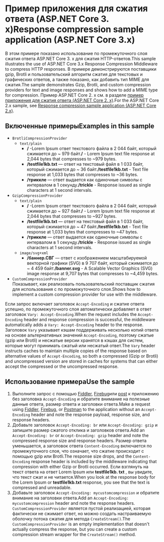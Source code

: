 # <a name="response-compression-sample-application-aspnet-core-3x"></a><span data-ttu-id="15da2-101">Пример приложения для сжатия ответа (ASP.NET Core 3. x)</span><span class="sxs-lookup"><span data-stu-id="15da2-101">Response compression sample application (ASP.NET Core 3.x)</span></span>

<span data-ttu-id="15da2-102">В этом примере показано использование по промежуточного слоя сжатия ответа ASP.NET Core 3. x для сжатия HTTP-ответов.</span><span class="sxs-lookup"><span data-stu-id="15da2-102">This sample illustrates the use of ASP.NET Core 3.x Response Compression Middleware to compress HTTP responses.</span></span> <span data-ttu-id="15da2-103">В примере демонстрируются поставщики gzip, Brotli и пользовательский алгоритм сжатия для текстовых и графических ответов, а также показано, как добавить тип MIME для сжатия.</span><span class="sxs-lookup"><span data-stu-id="15da2-103">The sample demonstrates Gzip, Brotli, and custom compression providers for text and image responses and shows how to add a MIME type for compression.</span></span> <span data-ttu-id="15da2-104">Пример ASP.NET Core 2. x см. в разделе [пример приложения для сжатия ответа (ASP.NET Core 2. x)](https://github.com/dotnet/AspNetCore.Docs/tree/master/aspnetcore/performance/response-compression/samples/2.x).</span><span class="sxs-lookup"><span data-stu-id="15da2-104">For the ASP.NET Core 2.x sample, see [Response compression sample application (ASP.NET Core 2.x)](https://github.com/dotnet/AspNetCore.Docs/tree/master/aspnetcore/performance/response-compression/samples/2.x).</span></span>

## <a name="examples-in-this-sample"></a><span data-ttu-id="15da2-105">Включенные примеры</span><span class="sxs-lookup"><span data-stu-id="15da2-105">Examples in this sample</span></span>

* `BrotliCompressionProvider`
  * `text/plain`
    * <span data-ttu-id="15da2-106">**/** -Lorem Ipsum ответ текстового файла в 2 044 байт, который сжимается до ~ 979 байт.</span><span class="sxs-lookup"><span data-stu-id="15da2-106">**/** - Lorem Ipsum text file response at 2,044 bytes that compresses to ~979 bytes.</span></span>
    * <span data-ttu-id="15da2-107">**/testfile1kb.txt** — ответ на текстовый файл в 1 033 байт, который сжимается до ~ 36 байт.</span><span class="sxs-lookup"><span data-stu-id="15da2-107">**/testfile1kb.txt** - Text file response at 1,033 bytes that compresses to ~36 bytes.</span></span>
    * <span data-ttu-id="15da2-108">**/триккле** — ответ выдается как одиночные символы с интервалом в 1 секунду.</span><span class="sxs-lookup"><span data-stu-id="15da2-108">**/trickle** - Response issued as single characters at 1 second intervals.</span></span>
* `GzipCompressionProvider`
  * `text/plain`
    * <span data-ttu-id="15da2-109">**/** -Lorem Ipsum ответ текстового файла в 2 044 байт, который сжимается до ~ 927 байт.</span><span class="sxs-lookup"><span data-stu-id="15da2-109">**/** - Lorem Ipsum text file response at 2,044 bytes that compresses to ~927 bytes.</span></span>
    * <span data-ttu-id="15da2-110">**/testfile1kb.txt** — ответ на текстовый файл в 1 033 байт, который сжимается до ~ 47 байт.</span><span class="sxs-lookup"><span data-stu-id="15da2-110">**/testfile1kb.txt** - Text file response at 1,033 bytes that compresses to ~47 bytes.</span></span>
    * <span data-ttu-id="15da2-111">**/триккле** — ответ выдается как одиночные символы с интервалом в 1 секунду.</span><span class="sxs-lookup"><span data-stu-id="15da2-111">**/trickle** - Response issued as single characters at 1 second intervals.</span></span>
  * `image/svg+xml`
    * <span data-ttu-id="15da2-112">**/баннер.СВГ** — ответ с изображением масштабируемой векторной графики (SVG) в 9 707 байт, который сжимается до ~ 4 459 байт.</span><span class="sxs-lookup"><span data-stu-id="15da2-112">**/banner.svg** - A Scalable Vector Graphics (SVG) image response at 9,707 bytes that compresses to ~4,459 bytes.</span></span>
* `CustomCompressionProvider`<br><span data-ttu-id="15da2-113">Показывает, как реализовать пользовательский поставщик сжатия для использования с по промежуточного слоя.</span><span class="sxs-lookup"><span data-stu-id="15da2-113">Shows how to implement a custom compression provider for use with the middleware.</span></span>

<span data-ttu-id="15da2-114">Если запрос включает заголовок `Accept-Encoding` и сжатие ответа успешно, по промежуточного слоя автоматически добавляет в ответ заголовок `Vary: Accept-Encoding`.</span><span class="sxs-lookup"><span data-stu-id="15da2-114">When the request includes the `Accept-Encoding` header and response compression is successful, the middleware automatically adds a `Vary: Accept-Encoding` header to the response.</span></span> <span data-ttu-id="15da2-115">Заголовок `Vary` указывает кэшам поддерживать несколько копий ответа на основе альтернативных значений `Accept-Encoding`, поэтому сжатые (gzip или Brotli) и несжатые версии хранятся в кэшах для систем, которые могут принимать сжатый или несжатый ответ.</span><span class="sxs-lookup"><span data-stu-id="15da2-115">The `Vary` header instructs caches to maintain multiple copies of the response based on alternative values of `Accept-Encoding`, so both a compressed (Gzip or Brotli) and uncompressed version are stored in caches for systems that can either accept the compressed or the uncompressed response.</span></span>

## <a name="use-the-sample"></a><span data-ttu-id="15da2-116">Использование примера</span><span class="sxs-lookup"><span data-stu-id="15da2-116">Use the sample</span></span>

1. <span data-ttu-id="15da2-117">Выполните запрос с помощью [Fiddler](https://www.telerik.com/fiddler), [Firebug](https://getfirebug.com/)или [post](https://www.getpostman.com/) к приложению без заголовка `Accept-Encoding` и обратите внимание на полезные данные ответа, размер ответа и заголовки ответа.</span><span class="sxs-lookup"><span data-stu-id="15da2-117">Make a request using [Fiddler](https://www.telerik.com/fiddler), [Firebug](https://getfirebug.com/), or [Postman](https://www.getpostman.com/) to the application without an `Accept-Encoding` header and note the response payload, response size, and response headers.</span></span>
1. <span data-ttu-id="15da2-118">Добавьте заголовок `Accept-Encoding: br` или `Accept-Encoding: gzip` и запишите размер сжатого отклика и заголовков ответа.</span><span class="sxs-lookup"><span data-stu-id="15da2-118">Add an `Accept-Encoding: br` or `Accept-Encoding: gzip` header and note the compressed response size and response headers.</span></span> <span data-ttu-id="15da2-119">Размер ответа уменьшается, а заголовок ответа `Content-Encoding` включается по промежуточного слоя, что означает, что сжатие происходит с помощью gzip или Brotli.</span><span class="sxs-lookup"><span data-stu-id="15da2-119">The response size drops, and the `Content-Encoding` response header is included by the middleware indicating that compression with either Gzip or Brotli occurred.</span></span> <span data-ttu-id="15da2-120">Если взглянуть на текст ответа на ответ Lorem Ipsum или **testfile1kb. txt** , вы увидите, что текст сжат и не читается.</span><span class="sxs-lookup"><span data-stu-id="15da2-120">When you look at the response body for the Lorem Ipsum or **testfile1kb.txt** response, you see that the text is compressed and unreadable.</span></span>
1. <span data-ttu-id="15da2-121">Добавьте заголовок `Accept-Encoding: mycustomcompression` и обратите внимание на заголовки ответа.</span><span class="sxs-lookup"><span data-stu-id="15da2-121">Add an `Accept-Encoding: mycustomcompression` header and note the response headers.</span></span> <span data-ttu-id="15da2-122">`CustomCompressionProvider` является пустой реализацией, которая фактически не сжимает ответ, но можно создать настраиваемую оболочку потока сжатия для метода `CreateStream()`.</span><span class="sxs-lookup"><span data-stu-id="15da2-122">The `CustomCompressionProvider` is an empty implementation that doesn't actually compress the response, but you can create a custom compression stream wrapper for the `CreateStream()` method.</span></span>
